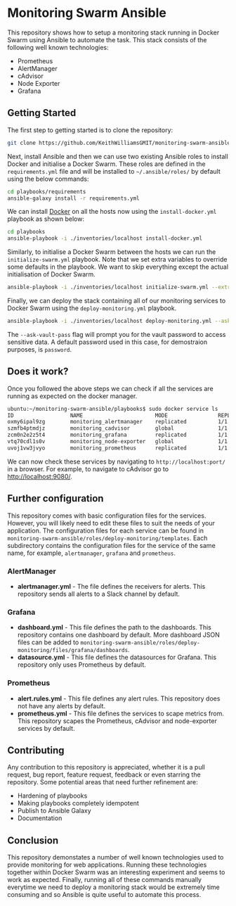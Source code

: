 # Monitoring Swarm Ansible

This repository shows how to setup a monitoring stack running in Docker Swarm using Ansible to automate the task. This stack consists of the following well known technologies:

+ Prometheus
+ AlertManager
+ cAdvisor
+ Node Exporter
+ Grafana

## Getting Started

The first step to getting started is to clone the repository:

```bash
git clone https://github.com/KeithWilliamsGMIT/monitoring-swarm-ansible
```

Next, install Ansible and then we can use two existing Ansible roles to install Docker and initialise a Docker Swarm. These roles are defined in the `requirements.yml` file and will be installed to `~/.ansible/roles/` by default using the below commands:

```bash
cd playbooks/requirements
ansible-galaxy install -r requirements.yml
```

We can install [Docker](https://docs.docker.com/install/) on all the hosts now using the `install-docker.yml` playbook as shown below:

```bash
cd playbooks
ansible-playbook -i ./inventories/localhost install-docker.yml
```

Similarly, to initialise a Docker Swarm between the hosts we can run the `initialize-swarm.yml` playbook. Note that we set extra variables to override some defaults in the playbook. We want to skip everything except the actual initialisation of Docker Swarm.

```bash
ansible-playbook -i ./inventories/localhost initialize-swarm.yml --extra-vars="{'skip_engine': 'True', 'skip_group': 'True', 'skip_docker_py': 'True'}"
```

Finally, we can deploy the stack containing all of our monitoring services to Docker Swarm using the `deploy-monitoring.yml` playbook.

```bash
ansible-playbook -i ./inventories/localhost deploy-monitoring.yml --ask-vault-pass --ask-sudo-pass
```

The `--ask-vault-pass` flag will prompt you for the vault password to access sensitive data. A default password used in this case, for demostraion purposes, is `password`.

## Does it work?

Once you followed the above steps we can check if all the services are running as expected on the docker manager.

```bash
ubuntu:~/monitoring-swarm-ansible/playbooks$ sudo docker service ls
ID                  NAME                       MODE                REPLICAS            IMAGE                       PORTS
oxmy6ipal9zg        monitoring_alertmanager    replicated          1/1                 prom/alertmanager:latest    *:9093->9093/tcp
szmfb4ptmdjz        monitoring_cadvisor        global              1/1                 google/cadvisor:latest      *:9080->8080/tcp
zcm0n2e2z5t4        monitoring_grafana         replicated          1/1                 grafana/grafana:latest      *:3000->3000/tcp
vtq70cdl1s0v        monitoring_node-exporter   global              1/1                 prom/node-exporter:latest   *:9100->9100/tcp
uvoj1vw3jvyo        monitoring_prometheus      replicated          1/1                 prom/prometheus:latest      *:9090->9090/tcp

```

We can now check these services by navigating to `http://localhost:port/` in a browser. For example, to navigate to cAdvisor go to [http://localhost:9080/](http://localhost:9080/).

## Further configuration

This repository comes with basic configuration files for the services. However, you will likely need to edit these files to suit the needs of your application. The configuration files for each service can be found in `monitoring-swarm-ansible/roles/deploy-monitoring/templates`. Each subdirectory contains the configuration files for the service of the same name, for example, `alertmanager`, `grafana` and `prometheus`.

### AlertManager

+ **alertmanager.yml** - The file defines the receivers for alerts. This repository sends all alerts to a Slack channel by default.

### Grafana

+ **dashboard.yml** - This file defines the path to the dashboards. This repository contains one dashboard by default. More dashboard JSON files can be added to `monitoring-swarm-ansible/roles/deploy-monitoring/files/grafana/dashboards`.
+ **datasource.yml** - This file defines the datasources for Grafana. This repository only uses Prometheus by default.

### Prometheus

+ **alert.rules.yml** - This file defines any alert rules. This repository does not have any alerts by default.
+ **prometheus.yml** - This file defines the services to scape metrics from. This repository scapes the Prometheus, cAdvisor and node-exporter services by default.

## Contributing

Any contribution to this repository is appreciated, whether it is a pull request, bug report, feature request, feedback or even starring the repository. Some potential areas that need further refinement are:

+ Hardening of playbooks
+ Making playbooks completely idempotent
+ Publish to Ansible Galaxy
+ Documentation

## Conclusion

This repository demonstates a number of well known technologies used to provide monitoring for web applications. Running these technologies together within Docker Swarm was an interesting experiment and seems to work as expected. Finally, running all of these commands manually everytime we need to deploy a monitoring stack would be extremely time consuming and so Ansible is quite useful to automate this process.

